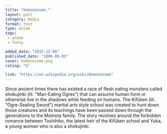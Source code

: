 ```yaml
---
title: "kemonozume."
layout: post
category: media
format: text
type: anime
tags: 
 - anime
 - funny

added_date: "2015-12-06"
published_date: "2006-08-05"
cover: kemonozume.png
rating: "5"

link: "https://en.wikipedia.org/wiki/Kemonozume"
---
```


Since ancient times there has existed a race of flesh eating monsters called
shokujinki (lit. "Man-Eating Ogres") that can assume human form or otherwise
live in the shadows while feeding on humans. The Kifūken (lit. "Ogre-Sealing
Sword") martial arts style school was created to hunt down those creatures and
its teachings have been passed down through the generations to the Momota
family. The story revolves around the forbidden romance between Toshihiko, the
latest heir of the Kifūken school and Yuka, a young woman who is also a
shokujinki.  
